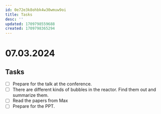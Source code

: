 ```yaml
---
id: 0e72e3k8ohbk4w30wmuw9oi
title: Tasks
desc: ''
updated: 1709798559688
created: 1709798365294
---
```


# 07.03.2024

## Tasks

- [ ] Prepare for the talk at the conference.
- [ ] There are different kinds of bubbles in the reactor. Find them out and summarize them.
- [ ] Read the papers from Max
- [ ] Prepare for the PPT.
